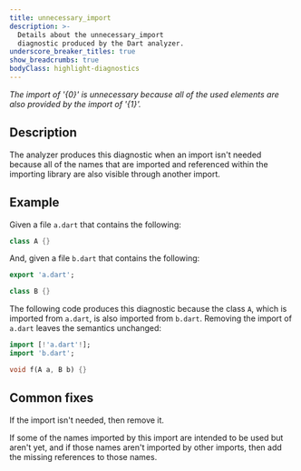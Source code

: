 ```yaml
---
title: unnecessary_import
description: >-
  Details about the unnecessary_import
  diagnostic produced by the Dart analyzer.
underscore_breaker_titles: true
show_breadcrumbs: true
bodyClass: highlight-diagnostics
---
```


_The import of '{0}' is unnecessary because all of the used elements are also provided by the import of '{1}'._

## Description

The analyzer produces this diagnostic when an import isn't needed because
all of the names that are imported and referenced within the importing
library are also visible through another import.

## Example

Given a file `a.dart` that contains the following:

```dart
class A {}
```

And, given a file `b.dart` that contains the following:

```dart
export 'a.dart';

class B {}
```

The following code produces this diagnostic because the class `A`, which is
imported from `a.dart`, is also imported from `b.dart`. Removing the import
of `a.dart` leaves the semantics unchanged:

```dart
import [!'a.dart'!];
import 'b.dart';

void f(A a, B b) {}
```

## Common fixes

If the import isn't needed, then remove it.

If some of the names imported by this import are intended to be used but
aren't yet, and if those names aren't imported by other imports, then add
the missing references to those names.
